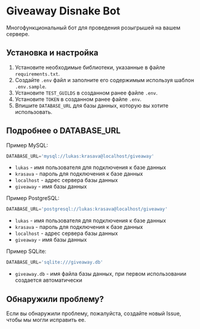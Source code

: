 # Giveaway Disnake Bot

Многофункциональный бот для проведения розыгрышей на вашем сервере.

## Установка и настройка

1. Установите необходимые библиотеки, указанные в файле `requirements.txt`.
2. Создайте `.env` файл и заполните его содержимым используя шаблон `.env.sample`.
3. Установите `TEST_GUILDS` в созданном ранее файле `.env`.
4. Установите `TOKEN` в созданном ранее файле `.env`.
5. Впишите `DATABASE_URL` для базы данных, которую вы хотите использовать.

## Подробнее о DATABASE_URL

Пример MySQL:

```python
DATABASE_URL='mysql://lukas:krasava@localhost/giveaway'
```

- `lukas` - имя пользователя для подключения к базе данных
- `krasava` - пароль для подключения к базе данных
- `localhost` - адрес сервера базы данных
- `giveaway` - имя базы данных

Пример PostgreSQL:

```python
DATABASE_URL='postgresql://lukas:krasava@localhost/giveaway'
```

- `lukas` - имя пользователя для подключения к базе данных
- `krasava` - пароль для подключения к базе данных
- `localhost` - адрес сервера базы данных
- `giveaway` - имя базы данных

Пример SQLite:

```python
DATABASE_URL='sqlite:///giveaway.db'
```

- `giveaway.db` - имя файла базы данных, при первом использовании создается автоматически

## Обнаружили проблему?

Если вы обнаружили проблему, пожалуйста, создайте новый Issue, чтобы мы могли исправить ее.
